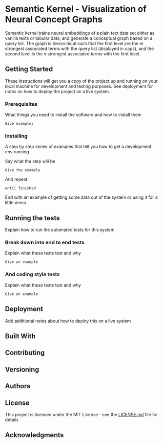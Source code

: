 # Semantic Kernel - Visualization of Neural Concept Graphs #

Semantic kernel trains neural embeddings of a plain text data set either as vanilla texts or tabular data, and generate a conceptual graph based on a query list. The graph is hierarchical such that the first level are the $m$ strongest associated terms with the query list (displayed in caps), and the second level is the $n$ strongest associated terms with the first level.   


## Getting Started

These instructions will get you a copy of the project up and running on your local machine for development and testing purposes. See deployment for notes on how to deploy the project on a live system.

### Prerequisites

What things you need to install the software and how to install them

```
Give examples
```

### Installing

A step by step series of examples that tell you how to get a development env running

Say what the step will be

```
Give the example
```

And repeat

```
until finished
```

End with an example of getting some data out of the system or using it for a little demo

## Running the tests

Explain how to run the automated tests for this system

### Break down into end to end tests

Explain what these tests test and why

```
Give an example
```

### And coding style tests

Explain what these tests test and why

```
Give an example
```

## Deployment

Add additional notes about how to deploy this on a live system

## Built With


## Contributing


## Versioning


## Authors


## License

This project is licensed under the MIT License - see the [LICENSE.md](LICENSE.md) file for details

## Acknowledgments
